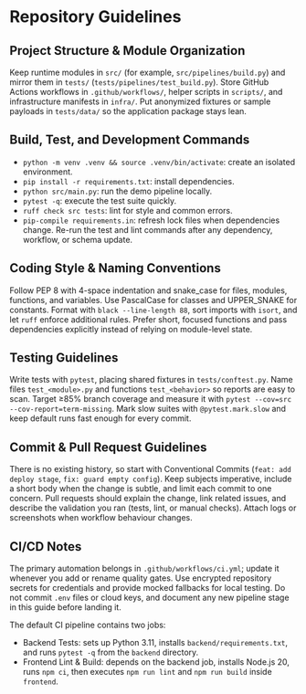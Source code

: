 # Repository Guidelines

## Project Structure & Module Organization
Keep runtime modules in `src/` (for example, `src/pipelines/build.py`) and mirror them in `tests/` (`tests/pipelines/test_build.py`). Store GitHub Actions workflows in `.github/workflows/`, helper scripts in `scripts/`, and infrastructure manifests in `infra/`. Put anonymized fixtures or sample payloads in `tests/data/` so the application package stays lean.

## Build, Test, and Development Commands
- `python -m venv .venv && source .venv/bin/activate`: create an isolated environment.
- `pip install -r requirements.txt`: install dependencies.
- `python src/main.py`: run the demo pipeline locally.
- `pytest -q`: execute the test suite quickly.
- `ruff check src tests`: lint for style and common errors.
- `pip-compile requirements.in`: refresh lock files when dependencies change.
Re-run the test and lint commands after any dependency, workflow, or schema update.

## Coding Style & Naming Conventions
Follow PEP 8 with 4-space indentation and snake_case for files, modules, functions, and variables. Use PascalCase for classes and UPPER_SNAKE for constants. Format with `black --line-length 88`, sort imports with `isort`, and let `ruff` enforce additional rules. Prefer short, focused functions and pass dependencies explicitly instead of relying on module-level state.

## Testing Guidelines
Write tests with `pytest`, placing shared fixtures in `tests/conftest.py`. Name files `test_<module>.py` and functions `test_<behavior>` so reports are easy to scan. Target ≥85% branch coverage and measure it with `pytest --cov=src --cov-report=term-missing`. Mark slow suites with `@pytest.mark.slow` and keep default runs fast enough for every commit.

## Commit & Pull Request Guidelines
There is no existing history, so start with Conventional Commits (`feat: add deploy stage`, `fix: guard empty config`). Keep subjects imperative, include a short body when the change is subtle, and limit each commit to one concern. Pull requests should explain the change, link related issues, and describe the validation you ran (tests, lint, or manual checks). Attach logs or screenshots when workflow behaviour changes.

## CI/CD Notes
The primary automation belongs in `.github/workflows/ci.yml`; update it whenever you add or rename quality gates. Use encrypted repository secrets for credentials and provide mocked fallbacks for local testing. Do not commit `.env` files or cloud keys, and document any new pipeline stage in this guide before landing it.

The default CI pipeline contains two jobs:
- Backend Tests: sets up Python 3.11, installs `backend/requirements.txt`, and runs `pytest -q` from the `backend` directory.
- Frontend Lint & Build: depends on the backend job, installs Node.js 20, runs `npm ci`, then executes `npm run lint` and `npm run build` inside `frontend`.

